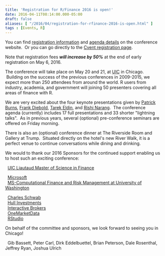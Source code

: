 ```yaml
---
title: 'Registration for R/Finance 2016 is open!'
date: 2016-04-11T08:14:00.000-05:00
draft: false
aliases: [ "/2016/04/registration-for-rfinance-2016-is-open.html" ]
tags : [Events, R]
---
```


You can find [registration information](http://www.rinfinance.com/register/) and [agenda details](http://www.rinfinance.com/agenda/) on the conference website.  Or you can go directly to the [Cvent registration page](http://go.uic.edu/rfinance).  
  
Note that registration fees _**will increase by 50%**_ at the end of early registration on May 6, 2016.  
  
The conference will take place on May 20 and 21, at [UIC](http://www.uic.edu/) in Chicago.  Building on the success of the previous conferences in 2009-2015, we expect more than 250 attendees from around the world. R users from industry, academia, and government will joining 50 presenters covering all areas of finance with R.  
  
We are very excited about the four keynote presentations given by [Patrick Burns](http://www.burns-stat.com/), [Frank Diebold](http://www.ssc.upenn.edu/~fdiebold/), [Tarek Eldin](https://www.linkedin.com/in/tarekeldin), and [Rishi Narang](http://www.thequantbook.com/about-the-author.html).  The conference agenda (currently) includes 17 full presentations and 33 shorter "lightning talks".  As in previous years, several (optional) pre-conference seminars are offered on Friday morning.  
  
There is also an (optional) conference dinner at The Riverside Room and Gallery at Trump.  Situated directly on the hotel's new River Walk, it is a perfect venue to continue conversations while dining and drinking.  
  
We would to thank our 2016 Sponsors for the continued support enabling us to host such an exciting conference:  
  
  [UIC Liautaud Master of Science in Finance](http://business.uic.edu/liautaud-programs/masters-finance)  
  
  [Microsoft](http://msdsug.microsoft.com/)  
  [MS-Computational Finance and Risk Management at University of Washington](http://depts.washington.edu/compfin/)  
  
  [Charles Schwab](https://www.schwab.com/)  
  [Hull Investments](http://www.hullinvest.com/HI/)  
  [Interactive Brokers](https://www.interactivebrokers.com/)  
  [OneMarketData](https://www.onetick.com/)  
  [RStudio](https://www.rstudio.com/)  
  
On behalf of the committee and sponsors, we look forward to seeing you in Chicago!  
  
  Gib Bassett, Peter Carl, Dirk Eddelbuettel, Brian Peterson, Dale Rosenthal, Jeffrey Ryan, Joshua Ulrich